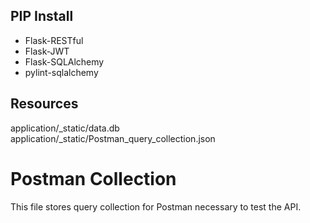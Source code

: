 ## PIP Install
* Flask-RESTful
* Flask-JWT
* Flask-SQLAlchemy
* pylint-sqlalchemy


## Resources
application/_static/data.db
application/_static/Postman_query_collection.json

# Postman Collection
This file stores query collection for Postman necessary to test the API.